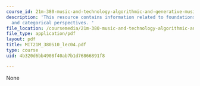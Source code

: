 ```yaml
---
course_id: 21m-380-music-and-technology-algorithmic-and-generative-music-spring-2010
description: 'This resource contains information related to foundations: historical
  and categorical perspectives. '
file_location: /coursemedia/21m-380-music-and-technology-algorithmic-and-generative-music-spring-2010/4b320d6bb4908f40ab7b1d76866891f8_MIT21M_380S10_lec04.pdf
file_type: application/pdf
layout: pdf
title: MIT21M_380S10_lec04.pdf
type: course
uid: 4b320d6bb4908f40ab7b1d76866891f8

---
```

None